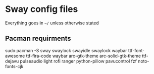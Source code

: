 # Sway config files

Everything goes in `~/` unless otherwise stated

## Pacman requirments

sudo pacman -S sway swaylock swayidle swaylock waybar ttf-font-awesome ttf-fira-code waybar arc-gtk-theme arc-solid-gtk-theme ttf-dejavu pulseaudio light rofi ranger python-pillow pavucontrol fzf noto-fonts-cjk
